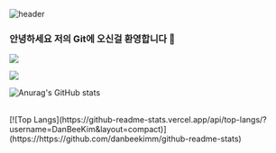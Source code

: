 
<!--
**danbeekimm/danbeekimm** is a ✨ _special_ ✨ repository because its `README.md` (this file) appears on your GitHub profile.

Here are some ideas to get you started:

- 🔭 I’m currently working on ...
- 🌱 I’m currently learning ...
- 👯 I’m looking to collaborate on ...
- 🤔 I’m looking for help with ...
- 💬 Ask me about ...
- 📫 How to reach me: ...
- 😄 Pronouns: ...
- ⚡ Fun fact: ...
-->

![header](https://capsule-render.vercel.app/api?type=waving&color=0:EEFF00,100:a82da8&height=300&section=header&text=DanBee's_GitHub&animation=fadeIn)
### 안녕하세요 저의 Git에 오신걸 환영합니다 👋

<a href="https://velog.io/@danbeekimm"><img src="https://img.shields.io/badge/Velog-3DDC84?style=flat-square&logo=Blogger&logoColor=white"/></a>

<a href="" target="_blank"><img src="https://img.shields.io/badge/Spring-#6DB33F?style=flat&&logo=appveyor&logoColor=000000"/></a>


![Anurag's GitHub stats](https://github-readme-stats.vercel.app/api?username=DanBeeKim&show_icons=true&theme=dracula)

<br/>
[![Top Langs](https://github-readme-stats.vercel.app/api/top-langs/?username=DanBeeKim&layout=compact)](https://https://github.com/danbeekimm/github-readme-stats)
